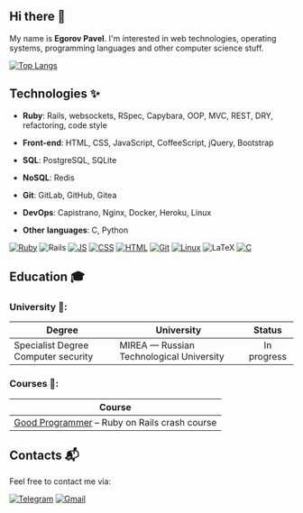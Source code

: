 ## Hi there 👋

My name is **Egorov Pavel**. I'm interested in web technologies, operating systems, programming languages and other computer science stuff.

[![Top Langs](https://github-readme-stats.vercel.app/api/top-langs/?username=emfy0&layout=compact&theme=dracula)](https://github.com/emfy0)

## Technologies ✨

* __Ruby__: Rails, websockets, RSpec, Capybara, OOP, MVC, REST, DRY, refactoring, code style

* __Front-end__: HTML, CSS, JavaScript, CoffeeScript, jQuery, Bootstrap

* __SQL__: PostgreSQL, SQLite

* __NoSQL__: Redis

* __Git__: GitLab, GitHub, Gitea

* __DevOps__: Capistrano, Nginx, Docker, Heroku, Linux

* __Other__ __languages__: C, Python

[![Ruby](https://img.shields.io/badge/Ruby-CC342D?style=for-the-badge&logo=ruby&logoColor=white)]()
![Rails](https://img.shields.io/badge/rails-%23CC0000.svg?style=for-the-badge&logo=ruby-on-rails&logoColor=white)
[![JS](https://img.shields.io/badge/JavaScript-F7DF1E?style=for-the-badge&logo=javascript&logoColor=black)]()
[![CSS](https://img.shields.io/badge/CSS-239120?&style=for-the-badge&logo=css3&logoColor=white)]()
[![HTML](https://img.shields.io/badge/HTML-239120?style=for-the-badge&logo=html5&logoColor=white)]()
[![Git](	https://img.shields.io/badge/GIT-E44C30?style=for-the-badge&logo=git&logoColor=white)]()
[![Linux](https://img.shields.io/badge/Linux-FCC624?style=for-the-badge&logo=linux&logoColor=black)]()
![LaTeX](https://img.shields.io/badge/latex-%23008080.svg?style=for-the-badge&logo=latex&logoColor=white)
[![C](https://img.shields.io/badge/C-00599C?style=for-the-badge&logo=c&logoColor=white)]()

## Education 🎓

### University 🔬:

| Degree                               | University                                 |  Status           |
| ------------------------------------ | ------------------------------------------ | :---------------: |
| Specialist Degree Computer security  | MIREA — Russian Technological University   | In progress       |

### Courses 📝:

| Course                                                                       |
| ---------------------------------------------------------------------------- |
| [Good Programmer](https://goodprogrammer.ru/) – Ruby on Rails crash course   |


## Contacts 📬


Feel free to contact me via:

[![Telegram](https://img.shields.io/badge/Telegram-2CA5E0?style=for-the-badge&logo=telegram&logoColor=white)](https://t.me/emfy0)
[![Gmail](https://img.shields.io/badge/email-D14836?style=for-the-badge&logo=gmail&logoColor=white)](mailto:moonmeander47@ya.ru)



<!--
**emfy0/emfy0** is a ✨ _special_ ✨ repository because its `README.md` (this file) appears on your GitHub profile.


Here are some ideas to get you started:

- 🔭 I’m currently working on ...
- 🌱 I’m currently learning ...
- 👯 I’m looking to collaborate on ...
- 🤔 I’m looking for help with ...
- 💬 Ask me about ...
- 📫 How to reach me: ...
- 😄 Pronouns: ...
- ⚡ Fun fact: ...
-->
